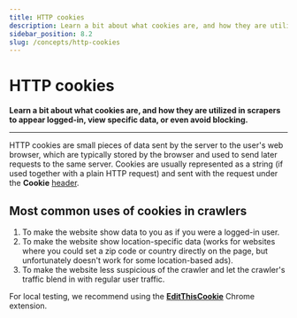 ```yaml
---
title: HTTP cookies
description: Learn a bit about what cookies are, and how they are utilized in scrapers to appear logged-in, view specific data, or even avoid blocking.
sidebar_position: 8.2
slug: /concepts/http-cookies
---
```


# [](#cookies) HTTP cookies

**Learn a bit about what cookies are, and how they are utilized in scrapers to appear logged-in, view specific data, or even avoid blocking.**

---

HTTP cookies are small pieces of data sent by the server to the user's web browser, which are typically stored by the browser and used to send later requests to the same server. Cookies are usually represented as a string (if used together with a plain HTTP request) and sent with the request under the **Cookie** [header](./http_headers.md).

## [](#uses-in-crawlers) Most common uses of cookies in crawlers

1. To make the website show data to you as if you were a logged-in user.
2. To make the website show location-specific data (works for websites where you could set a zip code or country directly on the page, but unfortunately doesn't work for some location-based ads).
3. To make the website less suspicious of the crawler and let the crawler's traffic blend in with regular user traffic.

For local testing, we recommend using the [**EditThisCookie**](https://chrome.google.com/webstore/detail/editthiscookie/fngmhnnpilhplaeedifhccceomclgfbg?hl=en) Chrome extension.
